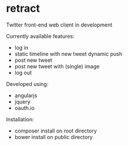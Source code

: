# retract
Twitter front-end web client in development

Currently available features:
- log in
- static timeline with new tweet dynamic push
- post new tweet
- post new tweet with (single) image
- log out

Developed using:
- angularjs
- jquery
- oauth.io

Installation:
- composer install on root directory
- bower install on public directory
